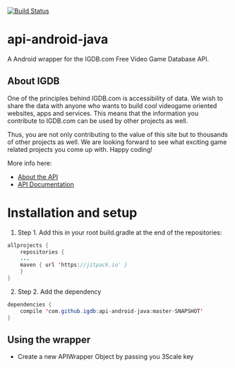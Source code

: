[![Build Status](https://travis-ci.org/igdb/api-android-java.svg?branch=master)](https://travis-ci.org/igdb/api-android-java)

# api-android-java
A Android wrapper for the IGDB.com Free Video Game Database API.

## About IGDB
One of the principles behind IGDB.com is accessibility of data. We wish to share the data with anyone who wants to build cool videogame oriented websites, apps and services. This means that the information you contribute to IGDB.com can be used by other projects as well.

Thus, you are not only contributing to the value of this site but to thousands of other projects as well. We are looking forward to see what exciting game related projects you come up with. Happy coding!

More info here:
* [About the API](https://www.igdb.com/api)
* [API Documentation](https://igdb.github.io/api/about/welcome/)

# Installation and setup

1. Step 1. Add this in your root build.gradle at the end of the repositories:
```java
allprojects {
	repositories {
	...
	maven { url 'https://jitpack.io' }
	}
}
```
2. Step 2. Add the dependency
``` java
dependencies {
	compile 'com.github.igdb:api-android-java:master-SNAPSHOT'
}
```

## Using the wrapper
* Create a new APIWrapper Object by passing you 3Scale key
